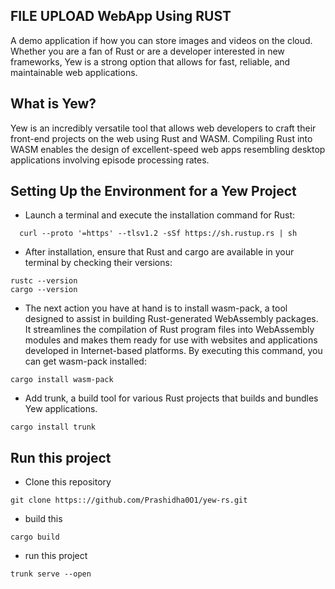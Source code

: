## FILE UPLOAD WebApp Using RUST 
A demo application if how you can store images and videos on the cloud.
Whether you are a fan of Rust or are a developer interested in new frameworks, Yew is a strong option that allows for fast, reliable, and maintainable web applications.
<br>
## What is Yew?
Yew is an incredibly versatile tool that allows web developers to craft their front-end projects on the web using Rust and WASM. Compiling Rust into WASM enables the design of excellent-speed web apps resembling desktop applications involving episode processing rates.

## Setting Up the Environment for a Yew Project
 - Launch a terminal and execute the installation command for Rust:
 
````
  curl --proto '=https' --tlsv1.2 -sSf https://sh.rustup.rs | sh
````
- After installation, ensure that Rust and cargo are available in your terminal by checking their versions:

```
rustc --version
cargo --version
```
- The next action you have at hand is to install wasm-pack, a tool designed to assist in building Rust-generated WebAssembly packages. It streamlines the compilation of Rust program files into WebAssembly modules and makes them ready for use with websites and applications developed in Internet-based platforms. By executing this command, you can get wasm-pack installed:

```
cargo install wasm-pack
```
- Add trunk, a build tool for various Rust projects that builds and bundles Yew applications.
```
cargo install trunk
```


## Run this project
- Clone this repository
```
git clone https:://github.com/Prashidha0O1/yew-rs.git
```
- build this
```
cargo build
```
- run this project
```
trunk serve --open
```

